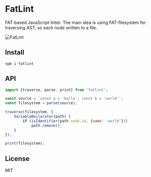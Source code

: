 # FatLint

FAT-based JavaScript linter. The main idea is using FAT-filesystem for traversing AST,
so each node written to a file.

![FatLint](https://github.com/coderaiser/fatlint/raw/master/logo/fatlint.png "FatLint")

## Install

```
npm i fatlint
```

## API

```js
import {traverse, parse, print} from 'fatlint';

const source = `const a = 'hello'; const b = 'world'`;
const filesystem = parse(source);

traverse(filesystem, {
    VariableDeclarator(path) {
        if (isIdentifier(path.node.id, {name: 'world'}))
            path.remove();
    }
});

print(filesystem);
```

## License

MIT
